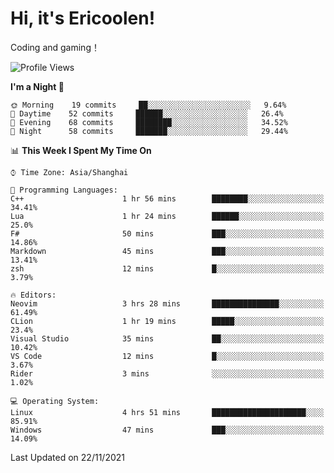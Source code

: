 # Hi, it's Ericoolen!
Coding and gaming！

<!--START_SECTION:waka-->
![Profile Views](http://img.shields.io/badge/Profile%20Views-1-blue)

**I'm a Night 🦉** 

```text
🌞 Morning    19 commits     ██░░░░░░░░░░░░░░░░░░░░░░░   9.64% 
🌆 Daytime    52 commits     ██████░░░░░░░░░░░░░░░░░░░   26.4% 
🌃 Evening    68 commits     ████████░░░░░░░░░░░░░░░░░   34.52% 
🌙 Night      58 commits     ███████░░░░░░░░░░░░░░░░░░   29.44%

```


📊 **This Week I Spent My Time On** 

```text
⌚︎ Time Zone: Asia/Shanghai

💬 Programming Languages: 
C++                      1 hr 56 mins        ████████░░░░░░░░░░░░░░░░░   34.41% 
Lua                      1 hr 24 mins        ██████░░░░░░░░░░░░░░░░░░░   25.0% 
F#                       50 mins             ███░░░░░░░░░░░░░░░░░░░░░░   14.86% 
Markdown                 45 mins             ███░░░░░░░░░░░░░░░░░░░░░░   13.41% 
zsh                      12 mins             █░░░░░░░░░░░░░░░░░░░░░░░░   3.79%

🔥 Editors: 
Neovim                   3 hrs 28 mins       ███████████████░░░░░░░░░░   61.49% 
CLion                    1 hr 19 mins        █████░░░░░░░░░░░░░░░░░░░░   23.4% 
Visual Studio            35 mins             ██░░░░░░░░░░░░░░░░░░░░░░░   10.42% 
VS Code                  12 mins             █░░░░░░░░░░░░░░░░░░░░░░░░   3.67% 
Rider                    3 mins              ░░░░░░░░░░░░░░░░░░░░░░░░░   1.02%

💻 Operating System: 
Linux                    4 hrs 51 mins       █████████████████████░░░░   85.91% 
Windows                  47 mins             ███░░░░░░░░░░░░░░░░░░░░░░   14.09%

```


 Last Updated on 22/11/2021
<!--END_SECTION:waka-->

